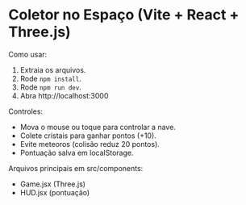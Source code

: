 # Coletor no Espaço (Vite + React + Three.js)

Como usar:
1. Extraia os arquivos.
2. Rode `npm install`.
3. Rode `npm run dev`.
4. Abra http://localhost:3000

Controles:
- Mova o mouse ou toque para controlar a nave.
- Colete cristais para ganhar pontos (+10).
- Evite meteoros (colisão reduz 20 pontos).
- Pontuação salva em localStorage.

Arquivos principais em src/components:
- Game.jsx (Three.js)
- HUD.jsx (pontuação)
